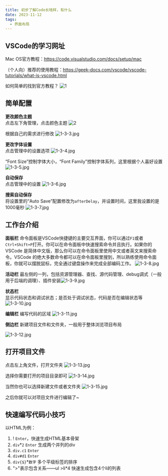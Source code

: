 ```yaml
---
title: 初步了解Code长啥样，有什么
date: 2023-11-12
tags:
  - 界面布局
---
```


## VSCode的学习网址

Mac OS官方教程：https://code.visualstudio.com/docs/setup/mac

（个人向）推荐的使用教程：https://geek-docs.com/vscode/vscode-tutorials/what-is-vscode.html

如何简单的找到官方教程？
![1](../pictures/posts/Layout/1.jpg)

## 简单配置

**更改颜色主题**  
点击左下角管理，点击颜色主题
![2](../pictures/posts/Layout/2.jpg)

根据自己的需求进行修改
![1-3-3.jpg](../pictures/posts/Layout/3.jpg)

**更改字体设置**  
点击管理中的设置选项
![1-3-4.jpg](../pictures/posts/Layout/4.jpg)

“Font Size”控制字体大小，“Font Family”控制字体系列，这里根据个人喜好设置
![1-3-5.jpg](../pictures/posts/Layout/5.jpg)

**自动保存**  
点击管理中的设置
![1-3-6.jpg](../pictures/posts/Layout/6.jpg)

**搜索自动保存**  
将设置里的“Auto Save”配置修改为``afterDelay``，并设置时间，这里我设置的是1000毫秒
![1-3-7.jpg](.././pictures/posts/Layout/7.jpg)

## 工作台介绍

**面板栏**
命令面板是VSCode快捷键的主要交互界面，你可以通过``F1``或者``Ctrl+Shift+P``打开。你可以在命令面板中快速搜索命令并且执行。如果你的 VSCode 是简体中文版，那么你可以在命令面板里使用中文或者英文来搜索命令。VSCode 的绝大多数命令都可以在命令面板里搜到，所以熟练使用命令面板，你就可以摆脱鼠标，完全通过键盘操作来完成全部编码工作。
![1-3-8.jpg](../pictures/posts/Layout/8.jpg)

**活动栏**
最左侧的一列，包括资源管理器、查找、源代码管理、debug调式（一般用于后端的调理）、插件安装![1-3-9.jpg](../pictures/posts/Layout/9.jpg)

**状态栏**  
显示代码状态和调试状态；是否处于调试状态，代码是否在编辑状态等
![1-3-10.jpg](../pictures/posts/Layout/10.jpg)

**编辑栏**
编写代码的区域
![1-3-11.jpg](../pictures/posts/Layout/11.jpg)

**侧边栏**
新建项目文件和文件夹，一般用于整体浏览项目布局

![1-3-12.jpg](../pictures/posts/Layout/12.jpg)

## 打开项目文件
点击左上角文件，打开文件夹
![1-3-13.jpg](../pictures/posts/Layout/13.jpg)

选择你需要打开的项目目录即可
![1-3-14.jpg](../pictures/posts/Layout/14.jpg)

当然你也可以选择新建文件或者文件夹
![1-3-15.jpg](../pictures/posts/Layout/15.jpg)

之后你就可以对项目文件进行编辑了~

## 快速编写代码小技巧

以HTML为例：

1. ! ``Enter``，快速生成HTML基本骨架
2. ``div``*``2`` ``Enter`` 生成两个并列的div
3. ``div.c1`` ``Enter``
4. ``div#d1`` ``Enter``
5. ``div{$}``*``数字`` 多个平级标签的排序
6. ">"表示包含关系——ul >li*4 快速生成包含4个li的列表
